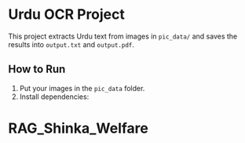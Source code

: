 # Urdu OCR Project

This project extracts Urdu text from images in `pic_data/` and saves the results into `output.txt` and `output.pdf`.

## How to Run

1. Put your images in the `pic_data` folder.
2. Install dependencies:

# RAG_Shinka_Welfare
